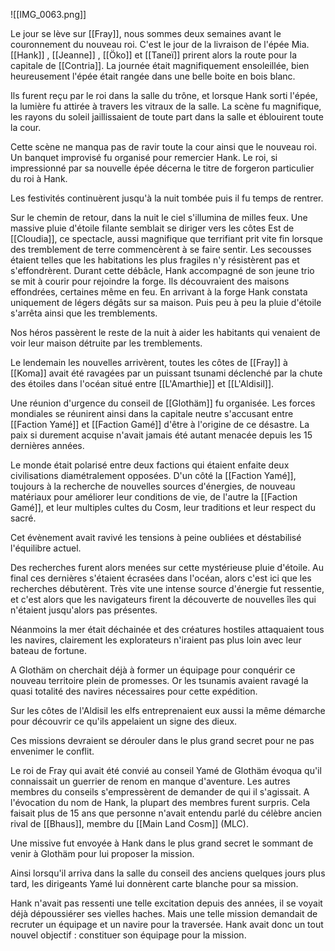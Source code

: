 ![[IMG_0063.png]]

Le jour se lève sur [[Fray]], nous sommes deux semaines avant le couronnement du nouveau roi. C'est le jour de la livraison de l'épée Mia. [[Hank]] , [[Jeanne]] , [[Öko]] et [[Taneï]] prirent alors la route pour la capitale de [[Contria]]. La journée était magnifiquement ensoleillée, bien heureusement l'épée était rangée dans une belle boite en bois blanc. 

Ils furent reçu par le roi dans la salle du trône, et lorsque Hank sorti l'épée, la lumière fu attirée à travers les vitraux de la salle. La scène fu magnifique, les rayons du soleil jaillissaient de toute part dans la salle et éblouirent toute la cour.

Cette scène ne manqua pas de ravir toute la cour ainsi que le nouveau roi. Un banquet improvisé fu organisé pour remercier Hank. Le roi, si impressionné par sa nouvelle épée décerna le titre de forgeron particulier du roi à Hank.

Les festivités continuèrent jusqu'à la nuit tombée puis il fu temps de rentrer. 

Sur le chemin de retour, dans la nuit le ciel s'illumina de milles feux. Une massive pluie d'étoile filante semblait se diriger vers les côtes Est de [[Cloudia]], ce spectacle, aussi magnifique que terrifiant prit vite fin lorsque des tremblement de terre commencèrent à se faire sentir. Les secousses étaient telles que les habitations les plus fragiles n'y résistèrent pas et s'effondrèrent. Durant cette débâcle, Hank accompagné de son jeune trio se mit à courir pour rejoindre la forge. Ils découvraient des maisons effondrées, certaines même en feu. En arrivant à la forge Hank constata uniquement de légers dégâts sur sa maison. Puis peu à peu la pluie d'étoile s'arrêta ainsi que les tremblements. 

Nos héros passèrent le reste de la nuit à aider les habitants qui venaient de voir leur maison détruite par les tremblements.


Le lendemain les nouvelles arrivèrent, toutes les côtes de [[Fray]] à [[Koma]] avait été ravagées par un puissant tsunami déclenché par la chute des étoiles dans l'océan situé entre [[L'Amarthie]] et [[L'Aldisil]]. 

Une réunion d'urgence du conseil de [[Glothäm]] fu organisée. Les forces mondiales se réunirent ainsi dans la capitale neutre s'accusant entre [[Faction Yamé]] et [[Faction Gamé]] d'être à l'origine de ce désastre. La paix si durement acquise n'avait jamais été autant menacée depuis les 15 dernières années.

Le monde était polarisé entre deux factions qui étaient enfaite deux civilisations diamétralement opposées. D'un côté  la [[Faction Yamé]], toujours à la recherche de nouvelles sources d'énergies, de nouveau matériaux pour améliorer leur conditions de vie, de l'autre la [[Faction Gamé]], et leur multiples cultes du Cosm, leur traditions et leur respect du sacré. 

Cet évènement avait ravivé les tensions à peine oubliées et déstabilisé l'équilibre actuel.

Des recherches furent alors menées sur cette mystérieuse pluie d'étoile. Au final ces dernières s'étaient écrasées dans l'océan, alors c'est ici que les recherches débutèrent. Très vite une intense source d'énergie fut ressentie, et c'est alors que les navigateurs firent la découverte de nouvelles îles qui n'étaient jusqu'alors pas présentes.

Néanmoins la mer était déchainée et des créatures hostiles attaquaient tous les navires, clairement les explorateurs n'iraient pas plus loin avec leur bateau de fortune.

A Glothäm on cherchait déjà à former un équipage pour conquérir ce nouveau territoire plein de promesses. Or les tsunamis avaient ravagé la quasi totalité des navires nécessaires pour cette expédition.

Sur les côtes de l'Aldisil les elfs entreprenaient eux aussi la même démarche pour découvrir ce qu'ils appelaient un signe des dieux.

Ces missions devraient se dérouler dans le plus grand secret pour ne pas envenimer le conflit.

Le roi de Fray qui avait été convié au conseil Yamé de Glothäm évoqua qu'il connaissait un guerrier de renom en manque d'aventure. Les autres membres du conseils s'empressèrent de demander de qui il s'agissait. A l'évocation du nom de Hank, la plupart des membres furent surpris. Cela faisait plus de 15 ans que personne n'avait entendu parlé du célèbre ancien rival de [[Bhaus]], membre du [[Main Land Cosm]] (MLC).

Une missive fut  envoyée à Hank dans le plus grand secret le sommant de venir à Glothäm pour lui proposer la mission.

Ainsi lorsqu'il arriva dans la salle du conseil des anciens quelques jours plus tard, les dirigeants Yamé lui donnèrent carte blanche pour sa mission.

Hank n'avait pas ressenti une telle excitation depuis des années, il se voyait déjà dépoussiérer ses vielles haches. Mais une telle mission demandait de recruter un équipage et un navire pour la traversée. Hank avait donc un tout nouvel objectif : constituer son équipage pour la mission.









 












